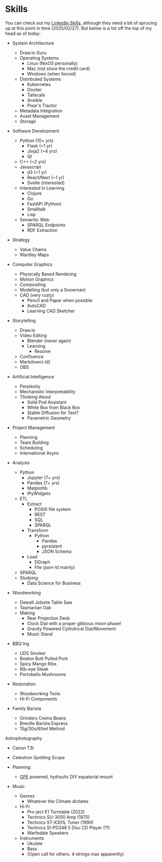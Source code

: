 # Skills

You can check out my [LinkedIn Skills](https://www.linkedin.com/in/nickkpope/details/skills/), although they need a bit of sprucing up at this point in time (2025/02/27). But below is a list off the top of my head as of today:

* System Architecture
  * Draw.io Guru
  * Operating Systems
    * Linux (NixOS personally)
    * Mac (not since the credit card)
    * Windows (when forced)
  * Distributed Systems
    * Kubernetes
    * Docker
    * Tailscale
    * Ansible
    * Pixar's Tractor
  * Metadata Integration
  * Asset Management
  * Storage

* Software Development
  * Python (10+ yrs)
    * Flask (~1 yr)
    * Jinja2 (~4 yrs)
    * Qt
  * C++ (~2 yrs)
  * Javascript
    * d3 (~1 yr)
    * React/Next (~1 yr)
    * Svelte (interested)
  * Interested in Learning
    * Clojure
    * Go
    * FastAPI (Python)
    * Smalltalk
    * Lisp
  * Semantic Web
    * SPARQL Endpoints
    * RDF Extraction

* Strategy
  * Value Chains
  * Wardley Maps

* Computer Graphics
  * Physically Based Rendering
  * Motion Graphics
  * Compositing
  * Modelling (but only a Snowman)
  * CAD (very rusty)
    * Pencil and Paper when possible
    * AutoCAD
    * Learning CAD Sketcher

* Storytelling
  * Draw.io
  * Video Editing
    * Blender (never again)
    * Learning
      * Resolve
  * Confluence
  * Markdown(-ld)
  * OBS

* Artificial Intelligence
  * Perplexity
  * Mechanistic Interpretability
  * Thinking About
    * Solid Pod Assistant
    * White Box from Black Box
    * Stable Diffusion for Text?
    * Parametric Geometry

* Project Management
  * Planning
  * Team Building
  * Scheduling
  * International Async

* Analysis
  * Python
    * Jupyter (7+ yrs)
    * Pandas (7+ yrs)
    * Matplotlib
    * IPyWidgets
  * ETL
    * Extract
      * POSIX file system
      * REST
      * SQL
      * SPARQL
    * Transform
      * Python
        * Pandas
        * pyrsistent
        * JSON Schema
    * Load
      * DGraph
      * File (json-ld mainly)
  * SPARQL
  * Studying
    * Data Science for Business

* Woodworking
  * Dewalt Jobsite Table Saw
  * Tasmanian Oak
  * Making
    * Rear Projection Desk
    * Clock Dial with a proper gibbous moon phase!
    * Gravity Powered Cylindrical Dial/Movement
    * Music Stand

* BBQ'ing
  * UDS Smoker
  * Boston Butt Pulled Pork
  * Spicy Mango Ribs
  * Rib-eye Steak
  * Portobello Mushrooms

* Restoration
  * Woodworking Tools
  * Hi-Fi Components

* Family Barista
  * Grinders Crema Beans
  * Breville Barista Express
  * 15g/30s/60ml Method

Astrophotography
* Canon T3I
* Celestron Spotting Scope
* Planning:
  * [GPE](https://en.wikipedia.org/wiki/Gravitational_energy) powered, hydraulic DIY equatorial mount

* Music
  * Genres
    * Whatever the Climate dictates
  * Hi-Fi
    * Pro-ject E1 Turntable (2022)
    * Technics SU-3050 Amp (1975)
    * Technics ST-X301L Tuner (1990)
    * Technics SI-PD348 5 Disc CD Player (?!)
    * Warfedale Speakers
  * Instruments
    * Ukulele
    * Bass
    * (Open call for others. 4 strings max apparently)

